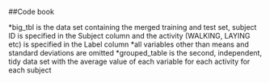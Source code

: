 ##Code book

*big_tbl is the data set containing the merged training and test set, subject ID is specified in the Subject column and the activity (WALKING, LAYING etc) is specified in the Label column
*all variables other than means and standard deviations are omitted 
*grouped_table is the second, independent, tidy data set with the average value of each variable for each activity for each subject